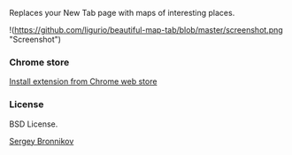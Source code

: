 Replaces your New Tab page with maps of interesting places.

!(https://github.com/ligurio/beautiful-map-tab/blob/master/screenshot.png "Screenshot")

### Chrome store

[Install extension from Chrome web store](https://chrome.google.com/webstore/detail/openstreetmap/becfifkcobdhgcabjcielabpgdpchgnk?hl=en-US&gl=RU)

### License

BSD License.

[Sergey Bronnikov](https://bronevichok.ru)
